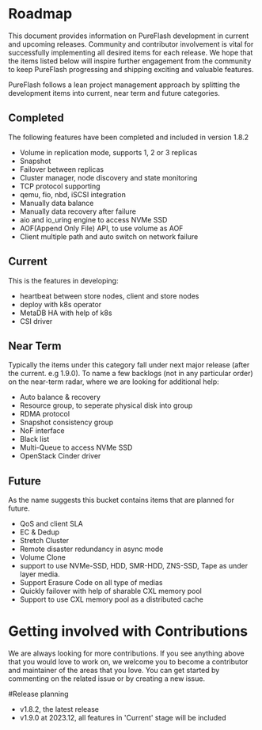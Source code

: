 # Roadmap

This document provides information on PureFlash development in current and upcoming releases. Community and contributor involvement is vital for successfully implementing all desired items for each release. We hope that the items listed below will inspire further engagement from the community to keep PureFlash progressing and shipping exciting and valuable features.

PureFlash follows a lean project management approach by splitting the development items into current, near term and future categories.

## Completed
The following features have been completed and included in version 1.8.2
 - Volume in replication mode, supports 1, 2 or 3 replicas
 - Snapshot
 - Failover between replicas
 - Cluster manager, node discovery and state monitoring
 - TCP protocol supporting
 - qemu, fio, nbd, iSCSI integration
 - Manually data balance
 - Manually data recovery after failure
 - aio and io_uring engine to access NVMe SSD
 - AOF(Append Only File) API, to use volume as AOF
 - Client multiple path and auto switch on network failure
 
## Current
This is the features in developing:
 - heartbeat between store nodes, client and store nodes
 - deploy with k8s operator
 - MetaDB HA with help of k8s
 - CSI driver


## Near Term

Typically the items under this category fall under next major release (after the current. e.g 1.9.0). To name a few backlogs (not in any particular order) on the near-term radar, where we are looking for additional help: 
 - Auto balance & recovery
 - Resource group, to seperate physical disk into group
 - RDMA protocol
 - Snapshot consistency group
 - NoF interface 
 - Black list
 - Multi-Queue to access NVMe SSD
 - OpenStack Cinder driver

## Future
As the name suggests this bucket contains items that are planned for future.
 - QoS and client SLA
 - EC & Dedup
 - Stretch Cluster
 - Remote disaster redundancy in async mode
 - Volume Clone
 - support to use NVMe-SSD, HDD, SMR-HDD, ZNS-SSD, Tape as under layer media.
 - Support Erasure Code on all type of medias
 - Quickly failover with help of sharable CXL memory pool
 - Support to use CXL memory pool as a distributed cache
 
# Getting involved with Contributions

We are always looking for more contributions. If you see anything above that you would love to work on, we welcome you to become a contributor and maintainer of the areas that you love. You can get started by commenting on the related issue or by creating a new issue.

#Release planning
 - v1.8.2, the latest release
 - v1.9.0 at 2023.12, all features in 'Current' stage will be included